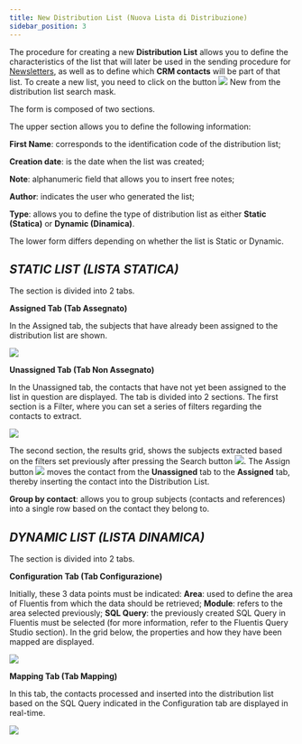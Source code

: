 ```yaml
---
title: New Distribution List (Nuova Lista di Distribuzione)
sidebar_position: 3
---
```


The procedure for creating a new **Distribution List** allows you to define the characteristics of the list that will later be used in the sending procedure for [Newsletters](/docs/crm/budget-marketing-automation/newsletter/search-newsletter/), as well as to define which **CRM contacts** will be part of that list. To create a new list, you need to click on the button ![](/img/neutral/common/new.png) New from the distribution list search mask.

The form is composed of two sections.

The upper section allows you to define the following information:

**First Name**: corresponds to the identification code of the distribution list;

**Creation date**: is the date when the list was created;

**Note**: alphanumeric field that allows you to insert free notes;

**Author**: indicates the user who generated the list;

**Type**: allows you to define the type of distribution list as either **Static (Statica)** or **Dynamic (Dinamica)**.


The lower form differs depending on whether the list is Static or Dynamic.

## ***STATIC LIST (LISTA STATICA)***

The section is divided into 2 tabs.

**Assigned Tab (Tab Assegnato)**

In the Assigned tab, the subjects that have already been assigned to the distribution list are shown.

![](/img/it-it/applications/crm/distribution-list/assigned.png)

**Unassigned Tab (Tab Non Assegnato)**

In the Unassigned tab, the contacts that have not yet been assigned to the list in question are displayed. The tab is divided into 2 sections. 
The first section is a Filter, where you can set a series of filters regarding the contacts to extract.

![](/img/it-it/applications/crm/distribution-list/not-assigned.png)

The second section, the results grid, shows the subjects extracted based on the filters set previously after pressing the Search button ![](/img/neutral/common/search.png). The Assign button ![](/img/neutral/common/assign-row.png) moves the contact from the **Unassigned** tab to the **Assigned** tab, thereby inserting the contact into the Distribution List.

**Group by contact**: allows you to group subjects (contacts and references) into a single row based on the contact they belong to.


## ***DYNAMIC LIST (LISTA DINAMICA)***

The section is divided into 2 tabs.

**Configuration Tab (Tab Configurazione)**

Initially, these 3 data points must be indicated:
**Area**: used to define the area of Fluentis from which the data should be retrieved;
**Module**: refers to the area selected previously;
**SQL Query**: the previously created SQL Query in Fluentis must be selected (for more information, refer to the Fluentis Query Studio section).
In the grid below, the properties and how they have been mapped are displayed.

![](/img/it-it/applications/crm/distribution-list/configuration.png)

**Mapping Tab (Tab Mapping)**

In this tab, the contacts processed and inserted into the distribution list based on the SQL Query indicated in the Configuration tab are displayed in real-time.

![](/img/it-it/applications/crm/distribution-list/mapping.png)